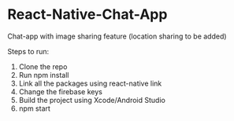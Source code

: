 # React-Native-Chat-App
Chat-app with image sharing feature (location sharing to be added)


Steps to run:
1. Clone the repo
2. Run npm install
3. Link all the packages using react-native link
4. Change the firebase keys 
5. Build the project using Xcode/Android Studio
6. npm start
